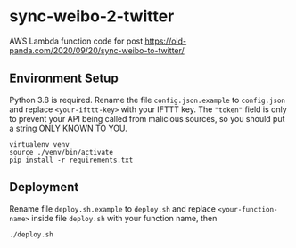 # sync-weibo-2-twitter
AWS Lambda function code for post https://old-panda.com/2020/09/20/sync-weibo-to-twitter/

## Environment Setup
Python 3.8 is required. Rename the file `config.json.example` to `config.json` and replace `<your-ifttt-key>` with your IFTTT key. The `"token"` field is only to prevent your API being called from malicious sources, so you should put a string ONLY KNOWN TO YOU.
```
virtualenv venv
source ./venv/bin/activate
pip install -r requirements.txt
```

## Deployment
Rename file `deploy.sh.example` to `deploy.sh` and replace `<your-function-name>` inside file `deploy.sh` with your function name, then
```
./deploy.sh
```
